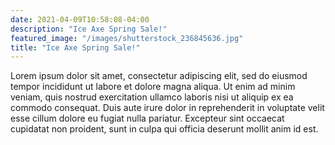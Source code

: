 ```yaml
---
date: 2021-04-09T10:58:08-04:00
description: "Ice Axe Spring Sale!"
featured_image: "/images/shutterstock_236845636.jpg"
title: "Ice Axe Spring Sale!"
---
```


Lorem ipsum dolor sit amet, consectetur adipiscing elit, sed do eiusmod tempor incididunt ut labore et dolore magna aliqua. Ut enim ad minim veniam, quis nostrud exercitation ullamco laboris nisi ut aliquip ex ea commodo consequat. Duis aute irure dolor in reprehenderit in voluptate velit esse cillum dolore eu fugiat nulla pariatur. Excepteur sint occaecat cupidatat non proident, sunt in culpa qui officia deserunt mollit anim id est.